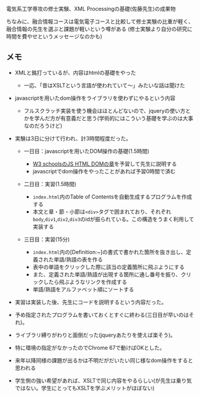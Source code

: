 電気系工学専攻の修士実験、XML Processingの基礎(佐藤先生)の成果物

ちなみに、融合情報コースは電気電子コースと比較して修士実験の比重が軽く、融合情報の先生を選ぶと課題が軽いという噂がある
(修士実験より自分の研究に時間を費やせというメッセージなのかも)

## メモ
- XMLと銘打っているが、内容はhtmlの基礎をやった
  - 一応、「昔はXSLTという言語が使われていて〜」みたいな話は聞けた
- javascriptを用いたdom操作をライブラリを使わずにやるという内容
  - フルスクラッチ実装を使う機会はほとんどないので、jqueryの使い方とかを学んだ方が有意義だと思う(学術的にはこういう基礎を学ぶのは大事なのだろうけど)
- 実験は3日に分けて行われ、計3時間程度だった。
  - 一日目：javascriptを用いたDOM操作の基礎(1.5時間)
    - [W3 schoolsのJS HTML DOMの章](https://www.w3schools.com/js/js_htmldom.asp)を予習して先生に説明する
    - javascriptでdom操作をやったことがあれば予習0時間で済む

  - 二日目：実習(1.5時間)
    - `index.html`内のTable of Contentsを自動生成するプログラムを作成する
    - 本文と章・節・小節は`<div>`タグで囲まれており、それぞれ`body`,`div1`,`div2`,`div3`のidが振られている。この構造をうまく利用して実装する

  - 三日目：実習(15分)
    - `index.html`内の[Definition:~]の書式で書かれた箇所を抜き出し、定義された単語/熟語の表を作る
    - 表中の単語をクリックした際に該当の定義箇所に飛ぶようにする
    - また、定義された単語/熟語が出現する箇所に通し番号を振り、クリックしたら飛ぶようなリンクを作成する
    - 単語/熟語をアルファベット順にソートする
    
- 実習は実装した後、先生にコードを説明するという内容だった。
- 予め指定されたプログラムを書いておくとすぐに終わる(三日目が早いのはそれ)。

- ライブラリ縛りがわりと面倒だった(jqueryあたりを使えば楽そう)。
- 特に環境の指定がなかったのでChrome 67で動けばOKとした。
- 来年以降同様の課題が出るかは不明だがだいたい同じ様なdom操作をすると思われる
- 学生側の強い希望があれば、XSLTで同じ内容をやるらしい(が先生は乗り気ではない。学生にとってもXSLTを学ぶメリットがほぼない)
